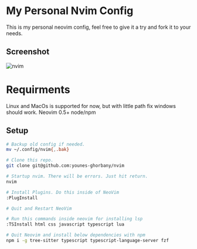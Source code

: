 # My Personal Nvim Config
This is my personal neovim config, feel free to give it a try and fork it to your needs.

## Screenshot
![nvim](https://github.com/younes-ghorbany/nvim/blob/main/assets/images/nvim-screenshot.png "nvim")

# Requirments
Linux and MacOs is supported for now, but with little path fix windows should work.
Neovim 0.5+
node/npm

## Setup
```sh
# Backup old config if needed.
mv ~/.config/nvim{,.bak}

# Clone this repo.
git clone git@github.com:younes-ghorbany/nvim

# Startup nvim. There will be errors. Just hit return.
nvim

# Install Plugins. Do this inside of NeoVim
:PlugInstall

# Quit and Restart NeoVim

# Run this commands inside neovim for installing lsp
:TSInstall html css javascript typescript lua

# Quit Neovim and install below dependencies with npm
npm i -g tree-sitter typescript typescript-language-server fzf
```


